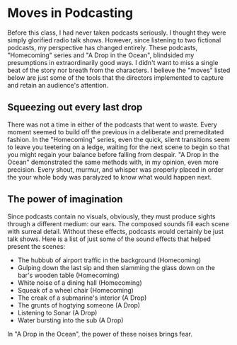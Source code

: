 # Moves in Podcasting
Before this class, I had never taken podcasts seriously. I thought they were simply glorified radio talk shows. However, since listening to two fictional podcasts, my perspective has changed entirely. These podcasts, "Homecoming" series and "A Drop in the Ocean", blindsided my presumptions in extraordinarily good ways. I didn't want to miss a single beat of the story nor breath from the characters. I believe the "moves" listed below are just some of the tools that the directors implemented to capture and retain an audience's attention.

## Squeezing out every last drop
There was not a time in either of the podcasts that went to waste. Every moment seemed to build off the previous in a deliberate and premeditated fashion. In the "Homecoming" series, even the quick, silent transitions seem to leave you teetering on a ledge, waiting for the next scene to begin so that you might regain your balance before falling from despair. "A Drop in the Ocean" demonstrated the same methods with, in my opinion, even more precision. Every shout, murmur, and whisper was properly placed in order the your whole body was paralyzed to know what would happen next.

## The power of imagination
Since podcasts contain no visuals, obviously, they must produce sights through a different medium: our ears. The composed sounds fill each scene with surreal detail. Without these effects, podcasts would certainly be just talk shows. Here is a list of just some of the sound effects that helped present the scenes:
- The hubbub of airport traffic in the background (Homecoming)
- Gulping down the last sip and then slamming the glass down on the bar's wooden table (Homecoming)
- White noise of a dining hall (Homecoming)
- Squeak of a wheel chair (Homecoming)
- The creak of a submarine's interior (A Drop)
- The grunts of hogtying someone (A Drop)
- Listening to Sonar (A Drop)
- Water bursting into the sub (A Drop)

In "A Drop in the Ocean", the power of these noises brings fear.
